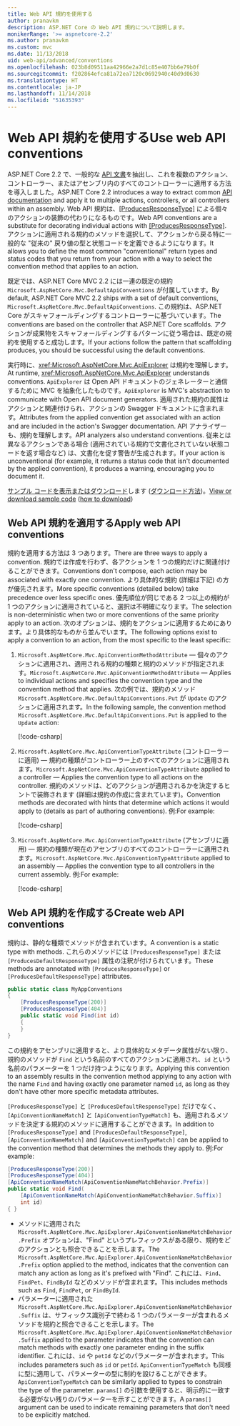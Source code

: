 ```yaml
---
title: Web API 規約を使用する
author: pranavkm
description: ASP.NET Core の Web API 規約について説明します。
monikerRange: '>= aspnetcore-2.2'
ms.author: pranavkm
ms.custom: mvc
ms.date: 11/13/2018
uid: web-api/advanced/conventions
ms.openlocfilehash: 023b8d09511aa42966e2a7d1c85e407bb6e79b0f
ms.sourcegitcommit: f202864efca81a72ea7120c0692940c40d9d0630
ms.translationtype: HT
ms.contentlocale: ja-JP
ms.lasthandoff: 11/14/2018
ms.locfileid: "51635393"
---
```

# <a name="use-web-api-conventions"></a><span data-ttu-id="acfc8-103">Web API 規約を使用する</span><span class="sxs-lookup"><span data-stu-id="acfc8-103">Use web API conventions</span></span>

<span data-ttu-id="acfc8-104">ASP.NET Core 2.2 で、一般的な [API 文書](xref:tutorials/web-api-help-pages-using-swagger)を抽出し、これを複数のアクション、コントローラー、またはアセンブリ内のすべてのコントローラーに適用する方法を導入しました。</span><span class="sxs-lookup"><span data-stu-id="acfc8-104">ASP.NET Core 2.2 introduces a way to extract common [API documentation](xref:tutorials/web-api-help-pages-using-swagger) and apply it to multiple actions, controllers, or all controllers within an assembly.</span></span> <span data-ttu-id="acfc8-105">Web API 規約は、[[ProducesResponseType]](xref:Microsoft.AspNetCore.Mvc.ProducesResponseTypeAttribute) による個々のアクションの装飾の代わりになるものです。</span><span class="sxs-lookup"><span data-stu-id="acfc8-105">Web API conventions are a substitute for decorating individual actions with [[ProducesResponseType]](xref:Microsoft.AspNetCore.Mvc.ProducesResponseTypeAttribute).</span></span> <span data-ttu-id="acfc8-106">アクションに適用される規約のメソッドを選択して、アクションから戻る特に一般的な "従来の" 戻り値の型と状態コードを定義できるようになります。</span><span class="sxs-lookup"><span data-stu-id="acfc8-106">It allows you to define the most common "conventional" return types and status codes that you return from your action with a way to select the convention method that applies to an action.</span></span>

<span data-ttu-id="acfc8-107">既定では、ASP.NET Core MVC 2.2 には一連の既定の規約 `Microsoft.AspNetCore.Mvc.DefaultApiConventions` が付属しています。</span><span class="sxs-lookup"><span data-stu-id="acfc8-107">By default, ASP.NET Core MVC 2.2 ships with a set of default conventions, `Microsoft.AspNetCore.Mvc.DefaultApiConventions`.</span></span> <span data-ttu-id="acfc8-108">この規約は、ASP.NET Core がスキャフォールディングするコントローラーに基づいています。</span><span class="sxs-lookup"><span data-stu-id="acfc8-108">The conventions are based on the controller that ASP.NET Core scaffolds.</span></span> <span data-ttu-id="acfc8-109">アクションが成果物をスキャフォールディングするパターンに従う場合は、既定の規約を使用すると成功します。</span><span class="sxs-lookup"><span data-stu-id="acfc8-109">If your actions follow the pattern that scaffolding produces, you should be successful using the default conventions.</span></span>

<span data-ttu-id="acfc8-110">実行時に、<xref:Microsoft.AspNetCore.Mvc.ApiExplorer> は規約を理解します。</span><span class="sxs-lookup"><span data-stu-id="acfc8-110">At runtime, <xref:Microsoft.AspNetCore.Mvc.ApiExplorer> understands conventions.</span></span> <span data-ttu-id="acfc8-111">`ApiExplorer` は Open API ドキュメントのジェネレーターと通信するために MVC を抽象化したものです。</span><span class="sxs-lookup"><span data-stu-id="acfc8-111">`ApiExplorer` is MVC's abstraction to communicate with Open API document generators.</span></span> <span data-ttu-id="acfc8-112">適用された規約の属性はアクションと関連付けられ、アクションの Swagger ドキュメントに含まれます。</span><span class="sxs-lookup"><span data-stu-id="acfc8-112">Attributes from the applied convention get associated with an action and are included in the action's Swagger documentation.</span></span> <span data-ttu-id="acfc8-113">API アナライザーも、規約を理解します。</span><span class="sxs-lookup"><span data-stu-id="acfc8-113">API analyzers also understand conventions.</span></span> <span data-ttu-id="acfc8-114">従来とは異なるアクションである場合 (適用されている規約で文書化されていない状態コードを返す場合など) は、文書化を促す警告が生成されます。</span><span class="sxs-lookup"><span data-stu-id="acfc8-114">If your action is unconventional (for example, it returns a status code that isn't documented by the applied convention), it produces a warning, encouraging you to document it.</span></span>

<span data-ttu-id="acfc8-115">[サンプル コードを表示またはダウンロード](https://github.com/aspnet/Docs/tree/master/aspnetcore/web-api/advanced/conventions/sample)します ([ダウンロード方法](xref:index#how-to-download-a-sample))。</span><span class="sxs-lookup"><span data-stu-id="acfc8-115">[View or download sample code](https://github.com/aspnet/Docs/tree/master/aspnetcore/web-api/advanced/conventions/sample) ([how to download](xref:index#how-to-download-a-sample))</span></span>

## <a name="apply-web-api-conventions"></a><span data-ttu-id="acfc8-116">Web API 規約を適用する</span><span class="sxs-lookup"><span data-stu-id="acfc8-116">Apply web API conventions</span></span>

<span data-ttu-id="acfc8-117">規約を適用する方法は 3 つあります。</span><span class="sxs-lookup"><span data-stu-id="acfc8-117">There are three ways to apply a convention.</span></span> <span data-ttu-id="acfc8-118">規約では作成を行わず、各アクションを 1 つの規約だけに関連付けることができます。</span><span class="sxs-lookup"><span data-stu-id="acfc8-118">Conventions don't compose, each action may be associated with exactly one convention.</span></span> <span data-ttu-id="acfc8-119">より具体的な規約 (詳細は下記) の方が優先されます。</span><span class="sxs-lookup"><span data-stu-id="acfc8-119">More specific conventions (detailed below) take precedence over less specific ones.</span></span> <span data-ttu-id="acfc8-120">優先順位が同じである 2 つ以上の規約が 1 つのアクションに適用されていると、選択は不明確になります。</span><span class="sxs-lookup"><span data-stu-id="acfc8-120">The selection is non-deterministic when two or more conventions of the same priority apply to an action.</span></span> <span data-ttu-id="acfc8-121">次のオプションは、規約をアクションに適用するためにあります。より具体的なものから並んでいます。</span><span class="sxs-lookup"><span data-stu-id="acfc8-121">The following options exist to apply a convention to an action, from the most specific to the least specific:</span></span>

1. <span data-ttu-id="acfc8-122">`Microsoft.AspNetCore.Mvc.ApiConventionMethodAttribute` &mdash; 個々のアクションに適用され、適用される規約の種類と規約のメソッドが指定されます。</span><span class="sxs-lookup"><span data-stu-id="acfc8-122">`Microsoft.AspNetCore.Mvc.ApiConventionMethodAttribute` &mdash; Applies to individual actions and specifies the convention type and the convention method that applies.</span></span> <span data-ttu-id="acfc8-123">次の例では、規約のメソッド `Microsoft.AspNetCore.Mvc.DefaultApiConventions.Put` が `Update` のアクションに適用されます。</span><span class="sxs-lookup"><span data-stu-id="acfc8-123">In the following sample, the convention method `Microsoft.AspNetCore.Mvc.DefaultApiConventions.Put` is applied to the `Update` action:</span></span>

    [!code-csharp[](conventions/sample/Controllers/ContactsConventionController.cs?name=apiconventionmethod&highlight=2-3)]

1. <span data-ttu-id="acfc8-124">`Microsoft.AspNetCore.Mvc.ApiConventionTypeAttribute` (コントローラーに適用) &mdash; 規約の種類がコントローラー上のすべてのアクションに適用されます。</span><span class="sxs-lookup"><span data-stu-id="acfc8-124">`Microsoft.AspNetCore.Mvc.ApiConventionTypeAttribute` applied to a controller &mdash; Applies the convention type to all actions on the controller.</span></span> <span data-ttu-id="acfc8-125">規約のメソッドは、どのアクションが適用されるかを決定するヒントで装飾されます (詳細は規約の作成に含まれています)。</span><span class="sxs-lookup"><span data-stu-id="acfc8-125">Convention methods are decorated with hints that determine which actions it would apply to (details as part of authoring conventions).</span></span> <span data-ttu-id="acfc8-126">例:</span><span class="sxs-lookup"><span data-stu-id="acfc8-126">For example:</span></span>

    [!code-csharp[](conventions/sample/Controllers/ContactsConventionController.cs?name=apiconventiontypeattribute)]

1. <span data-ttu-id="acfc8-127">`Microsoft.AspNetCore.Mvc.ApiConventionTypeAttribute` (アセンブリに適用) &mdash; 規約の種類が現在のアセンブリのすべてのコントローラーに適用されます。</span><span class="sxs-lookup"><span data-stu-id="acfc8-127">`Microsoft.AspNetCore.Mvc.ApiConventionTypeAttribute` applied to an assembly &mdash; Applies the convention type to all controllers in the current assembly.</span></span> <span data-ttu-id="acfc8-128">例:</span><span class="sxs-lookup"><span data-stu-id="acfc8-128">For example:</span></span>

    [!code-csharp[](conventions/sample/Startup.cs?name=apiconventiontypeattribute)]

## <a name="create-web-api-conventions"></a><span data-ttu-id="acfc8-129">Web API 規約を作成する</span><span class="sxs-lookup"><span data-stu-id="acfc8-129">Create web API conventions</span></span>

<span data-ttu-id="acfc8-130">規約は、静的な種類でメソッドが含まれています。</span><span class="sxs-lookup"><span data-stu-id="acfc8-130">A convention is a static type with methods.</span></span> <span data-ttu-id="acfc8-131">これらのメソッドには `[ProducesResponseType]` または `[ProducesDefaultResponseType]` 属性の注釈が付けられています。</span><span class="sxs-lookup"><span data-stu-id="acfc8-131">These methods are annotated with `[ProducesResponseType]` or `[ProducesDefaultResponseType]` attributes.</span></span>

```csharp
public static class MyAppConventions
{
    [ProducesResponseType(200)]
    [ProducesResponseType(404)]
    public static void Find(int id)
    {
    }
}
```

<span data-ttu-id="acfc8-132">この規約をアセンブリに適用すると、より具体的なメタデータ属性がない限り、規約のメソッドが `Find` という名前のすべてのアクションに適用され、`id` という名前のパラメーターを 1 つだけ持つようになります。</span><span class="sxs-lookup"><span data-stu-id="acfc8-132">Applying this convention to an assembly results in the convention method applying to any action with the name `Find` and having exactly one parameter named `id`, as long as they don't have other more specific metadata attributes.</span></span>

<span data-ttu-id="acfc8-133">`[ProducesResponseType]` と `[ProducesDefaultResponseType]` だけでなく、`[ApiConventionNameMatch]` と `[ApiConventionTypeMatch]` も、適用されるメソッドを決定する規約のメソッドに適用することができます。</span><span class="sxs-lookup"><span data-stu-id="acfc8-133">In addition to `[ProducesResponseType]` and `[ProducesDefaultResponseType]`, `[ApiConventionNameMatch]` and `[ApiConventionTypeMatch]` can be applied to the convention method that determines the methods they apply to.</span></span> <span data-ttu-id="acfc8-134">例:</span><span class="sxs-lookup"><span data-stu-id="acfc8-134">For example:</span></span>

```csharp
[ProducesResponseType(200)]
[ProducesResponseType(404)]
[ApiConventionNameMatch(ApiConventionNameMatchBehavior.Prefix)]
public static void Find(
    [ApiConventionNameMatch(ApiConventionNameMatchBehavior.Suffix)]
    int id)
{ }
```

* <span data-ttu-id="acfc8-135">メソッドに適用された `Microsoft.AspNetCore.Mvc.ApiExplorer.ApiConventionNameMatchBehavior.Prefix` オプションは、"Find" というプレフィックスがある限り、規約をどのアクションとも照合できることを示します。</span><span class="sxs-lookup"><span data-stu-id="acfc8-135">The `Microsoft.AspNetCore.Mvc.ApiExplorer.ApiConventionNameMatchBehavior.Prefix` option applied to the method, indicates that the convention can match any action as long as it's prefixed with "Find".</span></span> <span data-ttu-id="acfc8-136">これには、`Find`、`FindPet`、`FindById` などのメソッドが含まれます。</span><span class="sxs-lookup"><span data-stu-id="acfc8-136">This includes methods such as `Find`, `FindPet`, or `FindById`.</span></span>
* <span data-ttu-id="acfc8-137">パラメーターに適用された `Microsoft.AspNetCore.Mvc.ApiExplorer.ApiConventionNameMatchBehavior.Suffix` は、サフィックス識別子で終わる 1 つのパラメーターが含まれるメソッドを規約と照合できることを示します。</span><span class="sxs-lookup"><span data-stu-id="acfc8-137">The `Microsoft.AspNetCore.Mvc.ApiExplorer.ApiConventionNameMatchBehavior.Suffix` applied to the parameter indicates that the convention can match methods with exactly one parameter ending in the suffix identifier.</span></span> <span data-ttu-id="acfc8-138">これには、`id` や `petId` などのパラメーターが含まれます。</span><span class="sxs-lookup"><span data-stu-id="acfc8-138">This includes parameters such as `id` or `petId`.</span></span> <span data-ttu-id="acfc8-139">`ApiConventionTypeMatch` も同様に型に適用して、パラメーターの型に制約を設けることができます。</span><span class="sxs-lookup"><span data-stu-id="acfc8-139">`ApiConventionTypeMatch` can be similarly applied to types to constrain the type of the parameter.</span></span> <span data-ttu-id="acfc8-140">`params[]` の引数を使用すると、明示的に一致する必要がない残りのパラメーターを示すことができます。</span><span class="sxs-lookup"><span data-stu-id="acfc8-140">A `params[]` argument can be used to indicate remaining parameters that don't need to be explicitly matched.</span></span>
